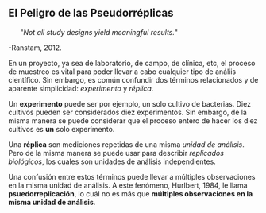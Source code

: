 ## El Peligro de las Pseudorréplicas

&nbsp;&nbsp;&nbsp;&nbsp;&nbsp;&nbsp;"_Not all study designs yield meaningful results._"

-Ranstam, 2012.

En un proyecto, ya sea de laboratorio, de campo, de clínica, etc, el proceso de muestreo es vital para poder llevar a cabo cualquier tipo de análiis científico. Sin embargo, es común confundir dos términos relacionados y de aparente simplicidad: _experimento_ y _réplica_.

Un **experimento** puede ser por ejemplo, un solo cultivo de bacterias. Diez cultivos pueden ser considerados diez experimentos. Sin embargo, de la misma manera se puede considerar que el proceso entero de hacer los diez cultivos es **un** solo experimento.

Una **réplica** son mediciones repetidas de una misma *unidad de análisis*. Pero de la misma manera se puede usar para describir *replicados biológicos*, los cuales son unidades de análisis independientes.

Una confusión entre estos términos puede llevar a múltiples observaciones en la misma unidad de análisis. A este fenómeno, Hurlbert, 1984, le llama **psuedorreplicación**, lo cuál no es más que **múltiples observaciones en la misma unidad de análisis**.
